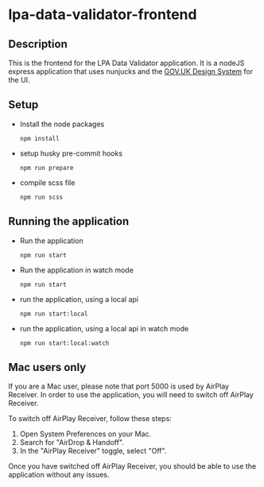 # lpa-data-validator-frontend

## Description
This is the frontend for the LPA Data Validator application. It is a nodeJS express application that uses nunjucks and the [GOV.UK Design System](https://design-system.service.gov.uk/) for the UI.

## Setup

- Install the node packages
    ```
    npm install
    ```
- setup husky pre-commit hooks
    ```
    npm run prepare
    ```
- compile scss file
    ```
    npm run scss
    ```

## Running the application
- Run the application
    ```
    npm run start
    ```
- Run the application in watch mode
    ```
    npm run start
    ```
- run the application, using a local api
    ```
    npm run start:local
    ```
- run the application, using a local api in watch mode
    ```
    npm run start:local:watch
    ```

## Mac users only

If you are a Mac user, please note that port 5000 is used by AirPlay Receiver. In order to use the application, you will need to switch off AirPlay Receiver.

To switch off AirPlay Receiver, follow these steps:
1. Open System Preferences on your Mac.
2. Search for "AirDrop & Handoff".
3. In the "AirPlay Receiver" toggle, select "Off".

Once you have switched off AirPlay Receiver, you should be able to use the application without any issues.
